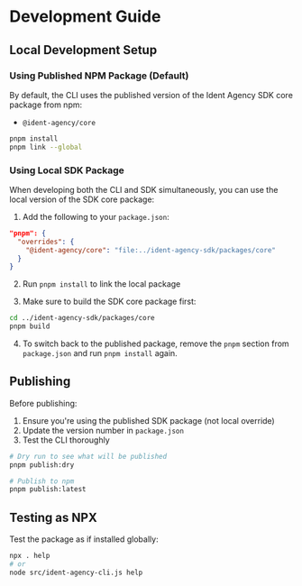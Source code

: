 # Development Guide

## Local Development Setup

### Using Published NPM Package (Default)

By default, the CLI uses the published version of the Ident Agency SDK core package from npm:
- `@ident-agency/core`

```bash
pnpm install
pnpm link --global
```

### Using Local SDK Package

When developing both the CLI and SDK simultaneously, you can use the local version of the SDK core package:

1. Add the following to your `package.json`:

```json
"pnpm": {
  "overrides": {
    "@ident-agency/core": "file:../ident-agency-sdk/packages/core"
  }
}
```

2. Run `pnpm install` to link the local package

3. Make sure to build the SDK core package first:
```bash
cd ../ident-agency-sdk/packages/core
pnpm build
```

4. To switch back to the published package, remove the `pnpm` section from `package.json` and run `pnpm install` again.

## Publishing

Before publishing:
1. Ensure you're using the published SDK package (not local override)
2. Update the version number in `package.json`
3. Test the CLI thoroughly

```bash
# Dry run to see what will be published
pnpm publish:dry

# Publish to npm
pnpm publish:latest
```

## Testing as NPX

Test the package as if installed globally:

```bash
npx . help
# or
node src/ident-agency-cli.js help
```